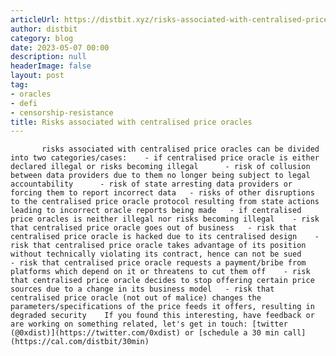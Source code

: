 ```yaml
---
articleUrl: https://distbit.xyz/risks-associated-with-centralised-price-oracles
author: distbit
category: blog
date: 2023-05-07 00:00
description: null
headerImage: false
layout: post
tag:
- oracles
- defi
- censorship-resistance
title: Risks associated with centralised price oracles
---
```


           risks associated with centralised price oracles can be divided into two categories/cases:    - if centralised price oracle is either declared illegal or risks becoming illegal  	- risk of collusion between data providers due to them no longer being subject to legal accountability  	- risk of state arresting data providers or forcing them to report incorrect data  	- risks of other disruptions to the centralised price oracle protocol resulting from state actions leading to incorrect oracle reports being made   - if centralised price oracles is neither illegal nor risks becoming illegal   	- risk that centralised price oracle goes out of business  	- risk that centralised price oracle is hacked due to its centralised design  	- risk that centralised price oracle takes advantage of its position without technically violating its contract, hence can not be sued  	- risk that centralised price oracle requests a payment/bribe from platforms which depend on it or threatens to cut them off  	- risk that centralised price oracle decides to stop offering certain price sources due to a change in its business model  	- risk that centralised price oracle (not out of malice) changes the parameters/specifications of the price feeds it offers, resulting in degraded security    If you found this interesting, have feedback or are working on something related, let's get in touch: [twitter (@0xdist)](https://twitter.com/0xdist) or [schedule a 30 min call](https://cal.com/distbit/30min)